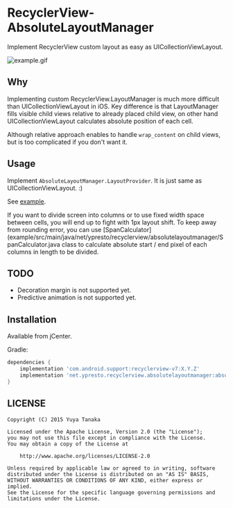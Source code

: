 RecyclerView-AbsoluteLayoutManager
==================================

Implement RecyclerView custom layout as easy as UICollectionViewLayout.

![example.gif](https://cloud.githubusercontent.com/assets/400558/13219481/a4a7a436-d9b3-11e5-910c-e13e57979ec9.gif)


Why
----

Implementing custom RecyclerView.LayoutManager is much more difficult
than UICollectionViewLayout in iOS.
Key difference is that LayoutManager fills visible child views relative to
already placed child view, on other hand UICollectionViewLayout calculates
absolute position of each cell.

Although relative approach enables to handle `wrap_content` on child views,
but is too complicated if you don't want it.


Usage
----

Implement `AbsoluteLayoutManager.LayoutProvider`.
It is just same as UICollectionViewLayout. :)

See [example](example/src/main/java/net/ypresto/recyclerview/absolutelayoutmanager/example/SquareVerticalLayoutProvider.java).

If you want to divide screen into columns or to use fixed width space
between cells, you will end up to fight with 1px layout shift.
To keep away from rounding error, you can use [SpanCalculator](example/src/main/java/net/ypresto/recyclerview/absolutelayoutmanager/SpanCalculator.java
class to calculate absolute start / end pixel of each columns in length to be
divided.

TODO
----

- Decoration margin is not supported yet.
- Predictive animation is not supported yet.


Installation
----

Available from jCenter.

Gradle:

```groovy
dependencies {
    implementation 'com.android.support:recyclerview-v7:X.Y.Z'
    implementation 'net.ypresto.recyclerview.absolutelayoutmanager:absolutelayoutmanager:0.3.1'
}
```


LICENSE
----

```
Copyright (C) 2015 Yuya Tanaka

Licensed under the Apache License, Version 2.0 (the "License");
you may not use this file except in compliance with the License.
You may obtain a copy of the License at

    http://www.apache.org/licenses/LICENSE-2.0

Unless required by applicable law or agreed to in writing, software
distributed under the License is distributed on an "AS IS" BASIS,
WITHOUT WARRANTIES OR CONDITIONS OF ANY KIND, either express or implied.
See the License for the specific language governing permissions and
limitations under the License.
```
